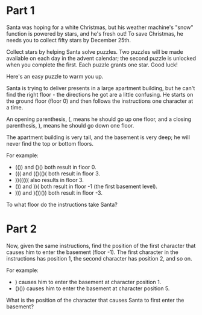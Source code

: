 # Part 1

Santa was hoping for a white Christmas, but his weather machine's "snow" function is powered by stars, and he's fresh out! To save Christmas, he needs you to collect fifty stars by December 25th.

Collect stars by helping Santa solve puzzles. Two puzzles will be made available on each day in the advent calendar; the second puzzle is unlocked when you complete the first. Each puzzle grants one star. Good luck!

Here's an easy puzzle to warm you up.

Santa is trying to deliver presents in a large apartment building, but he can't find the right floor - the directions he got are a little confusing. He starts on the ground floor (floor 0) and then follows the instructions one character at a time.

An opening parenthesis, (, means he should go up one floor, and a closing parenthesis, ), means he should go down one floor.

The apartment building is very tall, and the basement is very deep; he will never find the top or bottom floors.

For example:

- (()) and ()() both result in floor 0.
- ((( and (()(()( both result in floor 3.
- ))((((( also results in floor 3.
- ()) and ))( both result in floor -1 (the first basement level).
- ))) and )())()) both result in floor -3.

To what floor do the instructions take Santa?

# Part 2

Now, given the same instructions, find the position of the first character that causes him to enter the basement (floor -1). The first character in the instructions has position 1, the second character has position 2, and so on.

For example:

- ) causes him to enter the basement at character position 1.
- ()()) causes him to enter the basement at character position 5.

What is the position of the character that causes Santa to first enter the basement?